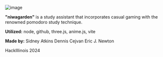 ![image](https://github.com/sidneytatkins/gardenProject/assets/81507509/77a156fd-d5e5-4b57-8d38-18a0992f9776")

**"niwagarden"** is a study assistant that incorporates casual gaming with the renowned pomodoro study technique.

**Utilized:** node, github, three.js, anime.js, vite

**Made by:**
Sidney Atkins
Dennis Cejvan
Eric J. Newton

HackIllinois 2024
